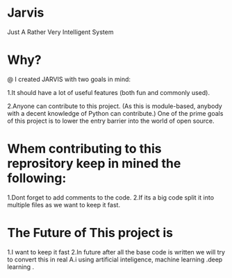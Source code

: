 # Jarvis
Just A Rather Very Intelligent System

# Why?

@ I created JARVIS with two goals in mind:

1.It should have a lot of useful features (both fun and commonly used).

2.Anyone can contribute to this project. (As this is module-based, anybody with a decent knowledge of Python can contribute.) One of the prime goals of this project is to lower the entry barrier into the world of open source.

# Whem contributing to this reprository keep in mined the following:

1.Dont forget to add comments to the code.
2.If its a big code split it into multiple files as we want to keep it fast.

# The Future of This project is 

1.I want to keep it fast
2.In future after all the base code is written we will try to convert this in real A.i using artificial inteligence, machine learning .deep learning .
